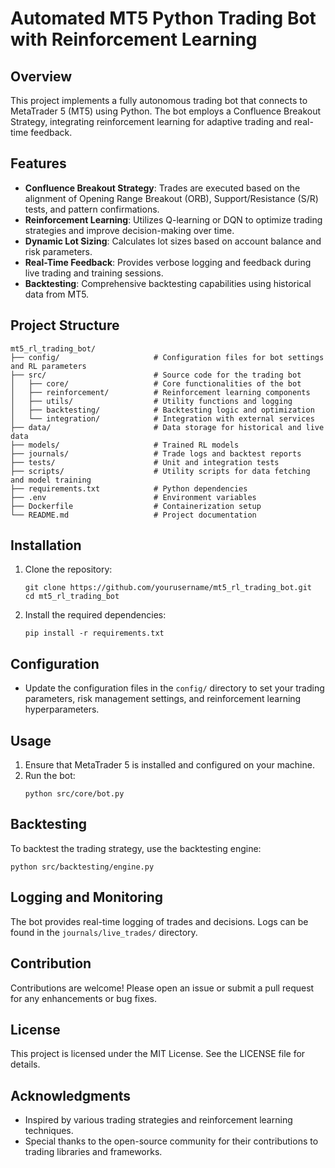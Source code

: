 # Automated MT5 Python Trading Bot with Reinforcement Learning

## Overview
This project implements a fully autonomous trading bot that connects to MetaTrader 5 (MT5) using Python. The bot employs a Confluence Breakout Strategy, integrating reinforcement learning for adaptive trading and real-time feedback.

## Features
- **Confluence Breakout Strategy**: Trades are executed based on the alignment of Opening Range Breakout (ORB), Support/Resistance (S/R) tests, and pattern confirmations.
- **Reinforcement Learning**: Utilizes Q-learning or DQN to optimize trading strategies and improve decision-making over time.
- **Dynamic Lot Sizing**: Calculates lot sizes based on account balance and risk parameters.
- **Real-Time Feedback**: Provides verbose logging and feedback during live trading and training sessions.
- **Backtesting**: Comprehensive backtesting capabilities using historical data from MT5.

## Project Structure
```
mt5_rl_trading_bot/
├── config/                     # Configuration files for bot settings and RL parameters
├── src/                        # Source code for the trading bot
│   ├── core/                   # Core functionalities of the bot
│   ├── reinforcement/          # Reinforcement learning components
│   ├── utils/                  # Utility functions and logging
│   ├── backtesting/            # Backtesting logic and optimization
│   └── integration/            # Integration with external services
├── data/                       # Data storage for historical and live data
├── models/                     # Trained RL models
├── journals/                   # Trade logs and backtest reports
├── tests/                      # Unit and integration tests
├── scripts/                    # Utility scripts for data fetching and model training
├── requirements.txt            # Python dependencies
├── .env                        # Environment variables
├── Dockerfile                  # Containerization setup
└── README.md                   # Project documentation
```

## Installation
1. Clone the repository:
   ```
   git clone https://github.com/yourusername/mt5_rl_trading_bot.git
   cd mt5_rl_trading_bot
   ```
2. Install the required dependencies:
   ```
   pip install -r requirements.txt
   ```

## Configuration
- Update the configuration files in the `config/` directory to set your trading parameters, risk management settings, and reinforcement learning hyperparameters.

## Usage
1. Ensure that MetaTrader 5 is installed and configured on your machine.
2. Run the bot:
   ```
   python src/core/bot.py
   ```

## Backtesting
To backtest the trading strategy, use the backtesting engine:
```
python src/backtesting/engine.py
```

## Logging and Monitoring
The bot provides real-time logging of trades and decisions. Logs can be found in the `journals/live_trades/` directory.

## Contribution
Contributions are welcome! Please open an issue or submit a pull request for any enhancements or bug fixes.

## License
This project is licensed under the MIT License. See the LICENSE file for details.

## Acknowledgments
- Inspired by various trading strategies and reinforcement learning techniques.
- Special thanks to the open-source community for their contributions to trading libraries and frameworks.